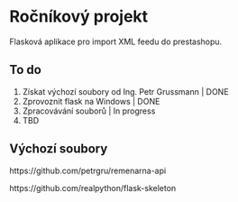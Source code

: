 <h1>Ročníkový projekt</h1>
<p>Flasková aplikace pro import XML feedu do prestashopu.</p>
<h2>To do</h2>
<ol>
  <li>Získat výchozí soubory od Ing. Petr Grussmann | DONE</li>
  <li>Zprovoznit flask na Windows | DONE</li>
  <li>Zpracovávání souborů | In progress</li>
  <li>TBD</li>
</ol>
<h2>Výchozí soubory</h2>
<p>https://github.com/petrgru/remenarna-api</p>
<p>https://github.com/realpython/flask-skeleton</p>
